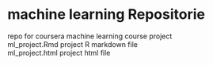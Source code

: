 # machine learning Repositorie  
repo for coursera machine learning course project   
ml_project.Rmd  project R markdown file  
ml_project.html project html file  
